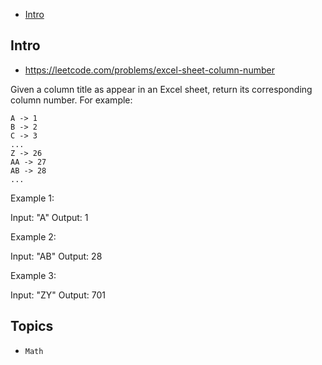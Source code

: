 - [Intro](#intro)

## Intro

- https://leetcode.com/problems/excel-sheet-column-number

Given a column title as appear in an Excel sheet, return its corresponding column number.
For example:

    A -> 1
    B -> 2
    C -> 3
    ...
    Z -> 26
    AA -> 27
    AB -> 28 
    ...

Example 1:

Input: "A"
Output: 1

Example 2:

Input: "AB"
Output: 28

Example 3:

Input: "ZY"
Output: 701


## Topics

- `Math`


